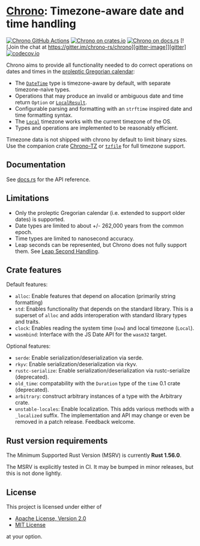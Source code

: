 [Chrono][docsrs]: Timezone-aware date and time handling
========================================

[![Chrono GitHub Actions][gh-image]][gh-checks]
[![Chrono on crates.io][cratesio-image]][cratesio]
[![Chrono on docs.rs][docsrs-image]][docsrs]
[![Join the chat at https://gitter.im/chrono-rs/chrono][gitter-image]][gitter]
[![codecov.io][codecov-img]][codecov-link]

[gh-image]: https://github.com/chronotope/chrono/actions/workflows/test.yml/badge.svg
[gh-checks]: https://github.com/chronotope/chrono/actions?query=workflow%3Atest
[cratesio-image]: https://img.shields.io/crates/v/chrono.svg
[cratesio]: https://crates.io/crates/chrono
[docsrs-image]: https://docs.rs/chrono/badge.svg
[docsrs]: https://docs.rs/chrono
[gitter-image]: https://badges.gitter.im/chrono-rs/chrono.svg
[gitter]: https://gitter.im/chrono-rs/chrono
[codecov-img]: https://img.shields.io/codecov/c/github/chronotope/chrono?logo=codecov
[codecov-link]: https://codecov.io/gh/chronotope/chrono

Chrono aims to provide all functionality needed to do correct operations on dates and times in the
[proleptic Gregorian calendar](https://en.wikipedia.org/wiki/Proleptic_Gregorian_calendar):

* The [`DateTime`](https://docs.rs/chrono/latest/chrono/struct.DateTime.html) type is timezone-aware
  by default, with separate timezone-naive types.
* Operations that may produce an invalid or ambiguous date and time return `Option` or
  [`LocalResult`](https://docs.rs/chrono/latest/chrono/offset/enum.LocalResult.html).
* Configurable parsing and formatting with an `strftime` inspired date and time formatting syntax.
* The [`Local`](https://docs.rs/chrono/latest/chrono/offset/struct.Local.html) timezone works with
  the current timezone of the OS.
* Types and operations are implemented to be reasonably efficient.

Timezone data is not shipped with chrono by default to limit binary sizes. Use the companion crate
[Chrono-TZ](https://crates.io/crates/chrono-tz) or [`tzfile`](https://crates.io/crates/tzfile) for
full timezone support.

## Documentation

See [docs.rs](https://docs.rs/chrono/latest/chrono/) for the API reference.

## Limitations

* Only the proleptic Gregorian calendar (i.e. extended to support older dates) is supported.
* Date types are limited to about +/- 262,000 years from the common epoch.
* Time types are limited to nanosecond accuracy.
* Leap seconds can be represented, but Chrono does not fully support them.
  See [Leap Second Handling](https://docs.rs/chrono/latest/chrono/naive/struct.NaiveTime.html#leap-second-handling).

## Crate features

Default features:

* `alloc`: Enable features that depend on allocation (primarily string formatting)
* `std`: Enables functionality that depends on the standard library. This is a superset of `alloc`
  and adds interoperation with standard library types and traits.
* `clock`: Enables reading the system time (`now`) and local timezone (`Local`).
* `wasmbind`: Interface with the JS Date API for the `wasm32` target.

Optional features:

* `serde`: Enable serialization/deserialization via serde.
* `rkyv`: Enable serialization/deserialization via rkyv.
* `rustc-serialize`: Enable serialization/deserialization via rustc-serialize (deprecated).
* `old_time`: compatability with the `Duration` type of the `time` 0.1 crate (deprecated).
* `arbitrary`: construct arbitrary instances of a type with the Arbitrary crate.
* `unstable-locales`: Enable localization. This adds various methods with a `_localized` suffix.
  The implementation and API may change or even be removed in a patch release. Feedback welcome.

## Rust version requirements

The Minimum Supported Rust Version (MSRV) is currently **Rust 1.56.0**.

The MSRV is explicitly tested in CI. It may be bumped in minor releases, but this is not done
lightly.

## License

This project is licensed under either of

* [Apache License, Version 2.0](https://www.apache.org/licenses/LICENSE-2.0)
* [MIT License](https://opensource.org/licenses/MIT)

at your option.
